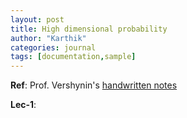 ```yaml
---
layout: post
title: High dimensional probability 
author: "Karthik"
categories: journal
tags: [documentation,sample]
---
```


**Ref**: Prof. Vershynin's [handwritten notes](https://www.math.uci.edu/~rvershyn/teaching/hdp/hdp.html)

**Lec-1**: 

